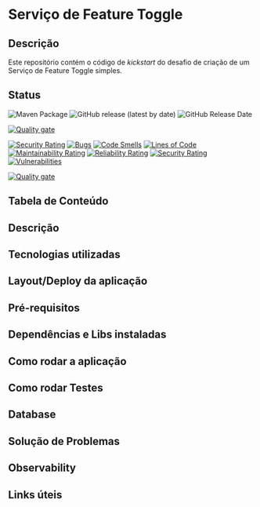 # Serviço de Feature Toggle
## Descrição
Este repositório contém o código de _kickstart_ do desafio de criação de um Serviço de Feature Toggle simples.
## Status

![Maven Package](https://github.com/guimsmendes/feature-toggle/workflows/Maven%20Package/badge.svg)
<img alt="GitHub release (latest by date)" src="https://img.shields.io/github/v/release/guimsmendes/feature-toggle">
<img alt="GitHub Release Date" src="https://img.shields.io/github/release-date/guimsmendes/feature-toggle">

[![Quality gate](https://sonarcloud.io/api/project_badges/quality_gate?project=FEATURE_TOGGLE_V1)](https://sonarcloud.io/dashboard?id=FEATURE_TOGGLE_V1)

[![Security Rating](https://sonarcloud.io/api/project_badges/measure?project=FEATURE_TOGGLE_V1&metric=security_rating)](https://sonarcloud.io/dashboard?id=FEATURE_TOGGLE_V1)
[![Bugs](https://sonarcloud.io/api/project_badges/measure?project=FEATURE_TOGGLE_V1&metric=bugs)](https://sonarcloud.io/dashboard?id=FEATURE_TOGGLE_V1)
[![Code Smells](https://sonarcloud.io/api/project_badges/measure?project=FEATURE_TOGGLE_V1&metric=code_smells)](https://sonarcloud.io/dashboard?id=FEATURE_TOGGLE_V1)
[![Lines of Code](https://sonarcloud.io/api/project_badges/measure?project=FEATURE_TOGGLE_V1&metric=ncloc)](https://sonarcloud.io/dashboard?id=FEATURE_TOGGLE_V1)
[![Maintainability Rating](https://sonarcloud.io/api/project_badges/measure?project=FEATURE_TOGGLE_V1&metric=sqale_rating)](https://sonarcloud.io/dashboard?id=FEATURE_TOGGLE_V1)
[![Reliability Rating](https://sonarcloud.io/api/project_badges/measure?project=FEATURE_TOGGLE_V1&metric=reliability_rating)](https://sonarcloud.io/dashboard?id=FEATURE_TOGGLE_V1)
[![Security Rating](https://sonarcloud.io/api/project_badges/measure?project=FEATURE_TOGGLE_V1&metric=security_rating)](https://sonarcloud.io/dashboard?id=FEATURE_TOGGLE_V1)
[![Vulnerabilities](https://sonarcloud.io/api/project_badges/measure?project=FEATURE_TOGGLE_V1&metric=vulnerabilities)](https://sonarcloud.io/dashboard?id=FEATURE_TOGGLE_V1)

[![Quality gate](https://localhost:9000/api/project_badges/quality_gate?project=FEATURE_TOGGLE_V1)](http://localhost:9000/dashboard?id=FEATURE_TOGGLE_V1)

## Tabela de Conteúdo

## Descrição

## Tecnologias utilizadas

## Layout/Deploy da aplicação

## Pré-requisitos

## Dependências e Libs instaladas
## Como rodar a aplicação
## Como rodar Testes
## Database
## Solução de Problemas
## Observability

## Links úteis
